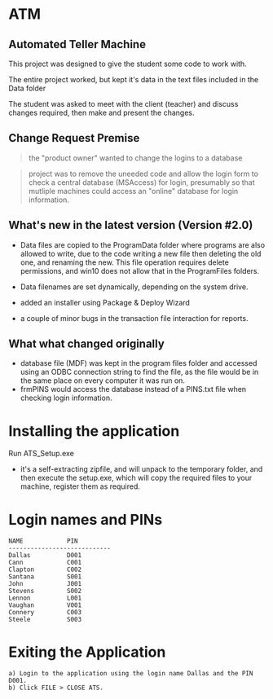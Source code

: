 # ATM
Automated Teller Machine
------------------------------------------------------------
This project was designed to give the student some code to work with.

The entire project worked, but kept it's data in the text files included in the Data folder

The student was asked to meet with the client (teacher) and discuss changes required, then make and present the changes.

## Change Request Premise
> the "product owner" wanted to change the logins to a database

> project was to remove the uneeded code and allow the login form to check a central database (MSAccess) for login, 
presumably so that mutliple machines could access an "online" database for login information.

## What's new in the latest version (Version #2.0)
- Data files are copied to the ProgramData folder where programs are also allowed to write, due to the code writing a new file then deleting the old one, and renaming the new.  This file operation requires delete permissions, and win10 does not allow that in the ProgramFiles folders.

- Data filenames are set dynamically, depending on the system drive. 

- added an installer using Package & Deploy Wizard

- a couple of minor bugs in the transaction file interaction for reports.

## What what changed originally
- database file (MDF) was kept in the program files folder and accessed using an ODBC connection string to find the file, as the file would be in the same place on every computer it was run on.
- frmPINS would access the database instead of a PINS.txt file when checking login information.


# Installing the application
Run ATS_Setup.exe
- it's a self-extracting zipfile, and will unpack to the temporary folder, and then execute the setup.exe, which will copy the required files to your machine, register them as required.

# Login names and PINs


	NAME			PIN
	----------------------------
	Dallas			D001
	Cann			C001
	Clapton			C002
	Santana			S001
	John			J001
	Stevens			S002
	Lennon			L001
	Vaughan			V001
	Connery			C003
	Steele			S003

# Exiting the Application

	a) Login to the application using the login name Dallas and the PIN D001.
	b) Click FILE > CLOSE ATS.
